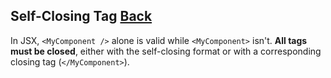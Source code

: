 ## Self-Closing Tag [Back](./../react.md)

In JSX, `<MyComponent />` alone is valid while `<MyComponent>` isn't. **All tags must be closed**, either with the self-closing format or with a corresponding closing tag (`</MyComponent>`).